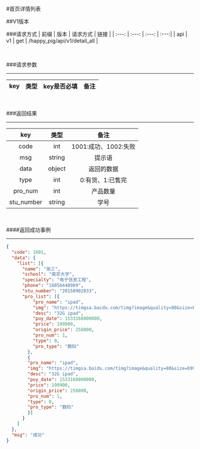 #首页详情列表

##V1版本

###请求方式
| 前缀 | 版本 | 请求方式 | 链接 |
| :---: | :---: | :---: | :---:|
| api | v1 | get | /happy_pig/api/v1/detail_all |

<br/>

###请求参数

---------------------------------
|  key  |   类型   | key是否必填 | 备注 |
| :---: | :------: | :--------: | :---:|

<br/>

###返回结果

----------------------------
|  key  |   类型   |  备注 |
| :---: | :------: | :---:|
| code | int | 1001:成功、1002:失败|
| msg | string | 提示语 |
| data | object | 返回的数据 |
| type | int | 0:有货、1:已售完 |
| pro_num | int | 产品数量 |
| stu_number | string | 学号 |

<br/>

####返回成功事例

-------------------------
```json
{
  "code": 1001,
  "data": {
    "list": [{
      "name": "张三", 
      "school": "南京大学", 
      "specialty": "电子信息工程",
      "phone": "18856448989",
      "stu_number": "20150902033",
      "pro_list": [{
          "pro_name": "ipad",
          "img": "https://timgsa.baidu.com/timg?image&quality=80&size=b9999_10000&sec=1550123506693&di=a79f35b81db8d7abf0f81c927ce9f95c&imgtype=0&src=http%3A%2F%2Fpic26.photophoto.cn%2F20130318%2F0037037588566112_b.jpg",
          "desc": "32G ipad",
          "puy_date": 1533168000000,
          "price": 199900,
          "origin_price": 258800,
          "pro_num": 1,
          "type": 0,
          "pro_type": "数码"
        }, 
        {
        "pro_name": "ipad",
        "img": "https://timgsa.baidu.com/timg?image&quality=80&size=b9999_10000&sec=1550123506693&di=a79f35b81db8d7abf0f81c927ce9f95c&imgtype=0&src=http%3A%2F%2Fpic26.photophoto.cn%2F20130318%2F0037037588566112_b.jpg",
        "desc": "32G ipad",
        "puy_date": 1533168000000,
        "price": 199900,
        "origin_price": 258800,
        "pro_num": 1,
        "type": 0,
        "pro_type": "数码"
        }]
      }
    ]
  },
  "msg": "成功"
}
```
